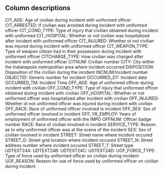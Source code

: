 ## Column descriptions

CIT_AGE: Age of civilian during incident with uniformed officer
CIT_ARRESTED: If civilian was arrested during incident with uniformed officer
CIT_COND_TYPE: Type of injury that civilian obtained during incident with uniformed 
CIT_HOSPITAL: Whether or not civilian was hospitalized after incident with uniformed officer
CIT_INJURED: Whether ot not civilian was injured during incident with uniformed officer
CIT_WEAPON_TYPE: Type of weapon citizen had in their possession during incident with uniformed officer
CITCHARGE_TYPE: How civilian was charged after incident with uniformed officer
CITNUM: Civilian number
CITY: City within the Indianapolis metropolitan area where incident occurred 
DISPOSITION: Disposition of the civilian during the incident
INCNUM:Incident number
OBJECTID: Generic number for incident
OCCURRED_DT: Incident date
OCCURRED_TM: Incident Time 
OFF_AGE: Age of uniformed officer during incident with civilian
OFF_COND_TYPE: Type of injury that uniformed officer obtained during incident with civilian
OFF_HOSPITAL: Whether or not uniformed officer was hospitalized after incident with civilian
OFF_INJURED: Whether ot not uniformed officer was injured during incident with civilian
OFF_RACE: Race of uniformed officer involved in incident
OFF_SEX: Sex of uniformed officer involved in incident
OFF_YR_EMPLOY: Years of employment of uniformed officer with the IMPD
OFFNUM: Officer badge number
RACE: Race of civilian involved in incident
SERVICE_TYPE: Reason as to why uniformed officer was at the scene of the incident
SEX: Sex of civilian involved in incident
STREET: Street name where incident occured 
STREET_G: Street grid location where incident occured
STREET_N: Street address number where incident occured
STREET_T: Street type
UDTEXT24A:
UDTEXT24B:
UDTEXT24C:
UDTEXT24D:
UOF_FORCE_TYPE: Type of force used by uniformed officer on civilian during incident
UOF_REASON: Reason for use of force used by uniformed officer on civilian during incident
